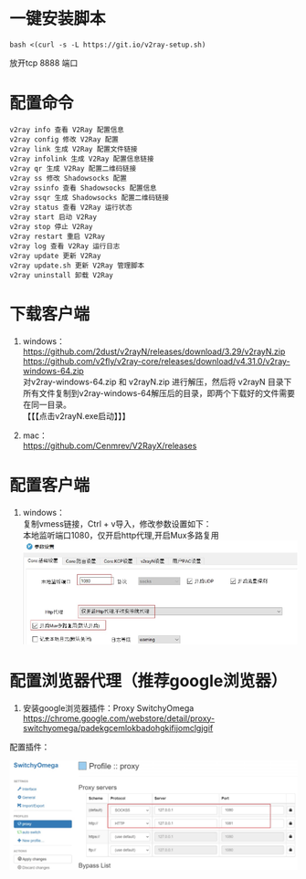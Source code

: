 # 一键安装脚本
```
bash <(curl -s -L https://git.io/v2ray-setup.sh)
```
放开tcp 8888 端口  
# 配置命令
```
v2ray info 查看 V2Ray 配置信息
v2ray config 修改 V2Ray 配置
v2ray link 生成 V2Ray 配置文件链接
v2ray infolink 生成 V2Ray 配置信息链接
v2ray qr 生成 V2Ray 配置二维码链接
v2ray ss 修改 Shadowsocks 配置
v2ray ssinfo 查看 Shadowsocks 配置信息
v2ray ssqr 生成 Shadowsocks 配置二维码链接
v2ray status 查看 V2Ray 运行状态
v2ray start 启动 V2Ray
v2ray stop 停止 V2Ray
v2ray restart 重启 V2Ray
v2ray log 查看 V2Ray 运行日志
v2ray update 更新 V2Ray
v2ray update.sh 更新 V2Ray 管理脚本
v2ray uninstall 卸载 V2Ray
```
# 下载客户端
1. windows：  
<https://github.com/2dust/v2rayN/releases/download/3.29/v2rayN.zip>   
<https://github.com/v2fly/v2ray-core/releases/download/v4.31.0/v2ray-windows-64.zip>  
对v2ray-windows-64.zip 和 v2rayN.zip 进行解压，然后将 v2rayN 目录下所有文件复制到v2ray-windows-64解压后的目录，即两个下载好的文件需要在同一目录。  
【【【点击v2rayN.exe启动】】】 

2. mac：  
<https://github.com/Cenmrev/V2RayX/releases>  

# 配置客户端
1. windows：  
复制vmess链接，Ctrl + v导入，修改参数设置如下：  
本地监听端口1080，仅开启http代理,开启Mux多路复用  
![avatar](https://raw.githubusercontent.com/tanxw123123/vpn/master/v2ray/img/v2-01.jpg)  

# 配置浏览器代理（推荐google浏览器）
1. 安装google浏览器插件：Proxy SwitchyOmega  
<https://chrome.google.com/webstore/detail/proxy-switchyomega/padekgcemlokbadohgkifijomclgjgif>  

配置插件：  

![avatar](https://raw.githubusercontent.com/tanxw123123/vpn/master/v2ray/img/v2-02.jpg)  

